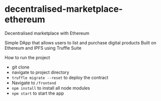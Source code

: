 # decentralised-marketplace-ethereum
Decentralised marketplace with Ethereum

Simple DApp that allows users to list and purchase digital products
Built on Ethereum and IPFS using Truffle Suite

How to run the project

- git clone
- navigate to project directory
- `truffle migrate --reset` to deploy the contract
- Navigate to `/frontend`
- `npm install` to install all node modules
- `npm start` to start the app
